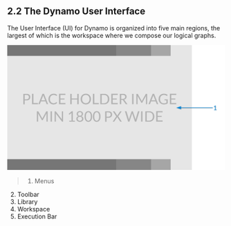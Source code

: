 ## 2.2 The Dynamo User Interface

The User Interface (UI) for Dynamo is organized into five main regions, the largest of which is the workspace where we compose our logical graphs.

![zones from application window](images/Placeholder.png)

>1. Menus
2. Toolbar
3. Library 
4. Workspace
5. Execution Bar